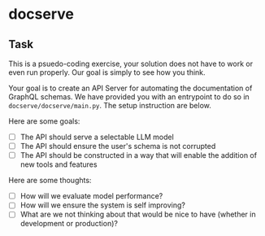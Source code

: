 # docserve

## Task

This is a psuedo-coding exercise, your solution does not have to work or even run properly. Our goal is simply to see how you think. 

Your goal is to create an API Server for automating the documentation of GraphQL schemas. We have provided you with an entrypoint to do so in `docserve/docserve/main.py`. The setup instruction are below. 

Here are some goals: 

- [ ] The API should serve a selectable LLM model
- [ ] The API should ensure the user's schema is not corrupted
- [ ] The API should be constructed in a way that will enable the addition of new tools and features

Here are some thoughts: 

- [ ] How will we evaluate model performance? 
- [ ] How will we ensure the system is self improving? 
- [ ] What are we not thinking about that would be nice to have (whether in development or production)? 